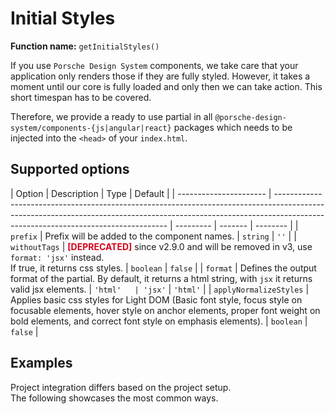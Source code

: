 # Initial Styles

**Function name:** `getInitialStyles()`

If you use `Porsche Design System` components, we take care that your application only renders those if they are fully
styled. However, it takes a moment until our core is fully loaded and only then we can take action. This short timespan
has to be covered.

Therefore, we provide a ready to use partial in all `@porsche-design-system/components-{js|angular|react}` packages
which needs to be injected into the `<head>` of your `index.html`.

## Supported options

| Option                 | Description                                                                                                                                                                                                     | Type      | Default |
| ---------------------- | --------------------------------------------------------------------------------------------------------------------------------------------------------------------------------------------------------------- | --------- | ------- | -------- |
| `prefix`               | Prefix will be added to the component names.                                                                                                                                                                    | `string`  | `''`    |
| `withoutTags`          | <span style='color:#d5001c'>**[DEPRECATED]**</span> since v2.9.0 and will be removed in v3, use `format: 'jsx'` instead.<br/>If true, it returns css styles.                                                    | `boolean` | `false` |
| `format`               | Defines the output format of the partial. By default, it returns a html string, with `jsx` it returns valid jsx elements.                                                                                       | `'html'   | 'jsx'`  | `'html'` |
| `applyNormalizeStyles` | Applies basic css styles for Light DOM (Basic font style, focus style on focusable elements, hover style on anchor elements, proper font weight on bold elements, and correct font style on emphasis elements). | `boolean` | `false` |

## Examples

Project integration differs based on the project setup.  
The following showcases the most common ways.

<PartialDocs name="getInitialStyles" :params="params" location="head"></PartialDocs>

<script lang="ts">
import Vue from 'vue';
import Component from 'vue-class-component';

@Component
export default class Code extends Vue {
  public params = [
    {
      value: ""
    },
    {
      value: "{ prefix: 'custom-prefix' }",
      comment: 'with custom prefix to match your prefixed components',
    },
    {
      value: "{ applyNormalizeStyles: true }",
      comment: 'apply normalize styles',
    }
  ];
}
</script>
